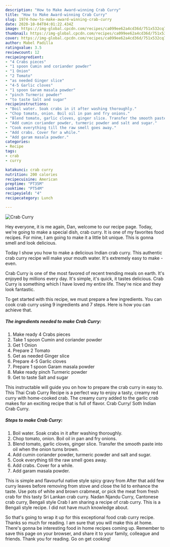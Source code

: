 ```yaml
---
description: "How to Make Award-winning Crab Curry"
title: "How to Make Award-winning Crab Curry"
slug: 1974-how-to-make-award-winning-crab-curry
date: 2020-10-04T04:01:22.434Z
image: https://img-global.cpcdn.com/recipes/ca099ee62a4cd36d/751x532cq70/crab-curry-recipe-main-photo.jpg
thumbnail: https://img-global.cpcdn.com/recipes/ca099ee62a4cd36d/751x532cq70/crab-curry-recipe-main-photo.jpg
cover: https://img-global.cpcdn.com/recipes/ca099ee62a4cd36d/751x532cq70/crab-curry-recipe-main-photo.jpg
author: Mabel Padilla
ratingvalue: 3.5
reviewcount: 12
recipeingredient:
- "4 Crabs pieces"
- "1 spoon Cumin and coriander powder"
- "1 Onion"
- "2 Tomato"
- "as needed Ginger slice"
- "4-5 Garlic cloves"
- "1 spoon Garam masala powder"
- "pinch Turmeric powder"
- "to taste Salt and sugar"
recipeinstructions:
- "Boil water. Soak crabs in it after washing thoroughly."
- "Chop tomato, onion. Boil oil in pan and fry onions."
- "Blend tomato, garlic cloves, ginger slice. Transfer the smooth paste into oil when the onion turns brown."
- "Add cumin coriander powder, turmeric powder and salt and sugar."
- "Cook everything till the raw smell goes away."
- "Add crabs. Cover for a while."
- "Add garam masala powder."
categories:
- Recipe
tags:
- crab
- curry

katakunci: crab curry 
nutrition: 200 calories
recipecuisine: American
preptime: "PT35M"
cooktime: "PT54M"
recipeyield: "4"
recipecategory: Lunch

---
```



![Crab Curry](https://img-global.cpcdn.com/recipes/ca099ee62a4cd36d/751x532cq70/crab-curry-recipe-main-photo.jpg)

Hey everyone, it is me again, Dan, welcome to our recipe page. Today, we're going to make a special dish, crab curry. It is one of my favorites food recipes. For mine, I am going to make it a little bit unique. This is gonna smell and look delicious.

Today I show you how to make a delicious Indian crab curry. This authentic crab curry recipe will make your mouth water. It&#39;s extremely easy to make - even.

Crab Curry is one of the most favored of recent trending meals on earth. It's enjoyed by millions every day. It's simple, it's quick, it tastes delicious. Crab Curry is something which I have loved my entire life. They're nice and they look fantastic.


To get started with this recipe, we must prepare a few ingredients. You can cook crab curry using 9 ingredients and 7 steps. Here is how you can achieve that.

<!--inarticleads1-->

##### The ingredients needed to make Crab Curry:

1. Make ready 4 Crabs pieces
1. Take 1 spoon Cumin and coriander powder
1. Get 1 Onion
1. Prepare 2 Tomato
1. Get as needed Ginger slice
1. Prepare 4-5 Garlic cloves
1. Prepare 1 spoon Garam masala powder
1. Make ready pinch Turmeric powder
1. Get to taste Salt and sugar


This instructable will guide you on how to prepare the crab curry in easy to. This Thai Crab Curry Recipe is a perfect way to enjoy a tasty, creamy red curry with home-cooked crab. The creamy curry added to the garlic crab makes for an exciting recipe that is full of flavor. Crab Curry/ Soth Indian Crab Curry. 

<!--inarticleads2-->

##### Steps to make Crab Curry:

1. Boil water. Soak crabs in it after washing thoroughly.
1. Chop tomato, onion. Boil oil in pan and fry onions.
1. Blend tomato, garlic cloves, ginger slice. Transfer the smooth paste into oil when the onion turns brown.
1. Add cumin coriander powder, turmeric powder and salt and sugar.
1. Cook everything till the raw smell goes away.
1. Add crabs. Cover for a while.
1. Add garam masala powder.


This is simple and flavourful native style spicy gravy from After that add few curry leaves before removing from stove and close the lid to enhance the taste. Use pots of white and brown crabmeat, or pick the meat from fresh crab for this tasty Sri Lankan crab curry. Nadan Njandu Curry, Cantonese crab curry, Bengali style Crab I am sharing a recipe of crab curry. This is a Bengali style recipe. I did not have much knowledge about. 

So that's going to wrap it up for this exceptional food crab curry recipe. Thanks so much for reading. I am sure that you will make this at home. There's gonna be interesting food in home recipes coming up. Remember to save this page on your browser, and share it to your family, colleague and friends. Thank you for reading. Go on get cooking!
